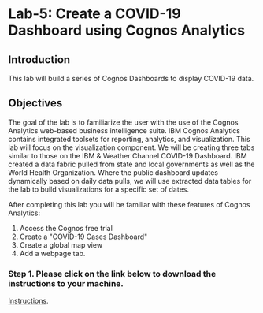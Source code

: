 # Lab-5: Create a COVID-19 Dashboard using Cognos Analytics

## Introduction

This lab will build a series of Cognos Dashboards to display COVID-19 data.

## Objectives

The goal of the lab is to familiarize the user with the use of the Cognos Analytics web-based business intelligence suite. IBM Cognos Analytics contains integrated toolsets for reporting, analytics, and visualization. This lab will focus on the visualization component.
We will be creating three tabs similar to those on the IBM & Weather Channel COVID-19 Dashboard. IBM created a data fabric pulled from state and local governments as well as the World Health Organization. Where the public dashboard updates dynamically based on daily data pulls, we will use extracted data tables for the lab to build visualizations for a specific set of dates.

After completing this lab you will be familiar with these features of Cognos Analytics:

1. Access the Cognos free trial
2. Create a "COVID-19 Cases Dashboard"
3. Create a global map view
4. Add a webpage tab.

### Step 1. Please click on the link below to download the instructions to your machine.

[Instructions](https://github.com/bleonardb3/AI_POT_11-12-2020/raw/main/Lab-5/Cognos%20Lab%201.8.pdf).

